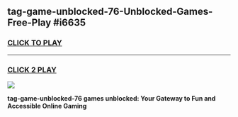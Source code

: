 
## tag-game-unblocked-76-Unblocked-Games-Free-Play #i6635
<h3>
<a href="https://us.freeplayer.one?title=tag-game-unblocked-76&ref=9M">CLICK TO PLAY</a></h3>
<hr>

<h3>
<a href="https://us.freeplayer.one?title=tag-game-unblocked-76&ref=9M">CLICK 2 PLAY</a>
  
</h3>

<a href="https://us.freeplayer.one?title=tag-game-unblocked-76&ref=9M"><img src="https://clearcache.store/games.png"></a>


**tag-game-unblocked-76 games unblocked: Your Gateway to Fun and Accessible Online Gaming**
